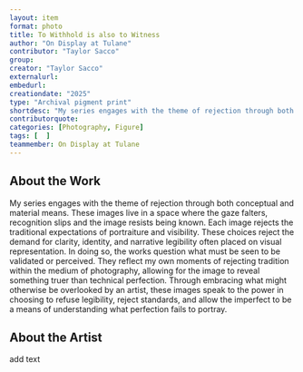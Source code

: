 ```yaml
---
layout: item
format: photo
title: To Withhold is also to Witness
author: "On Display at Tulane"
contributor: "Taylor Sacco"
group: 
creator: "Taylor Sacco"
externalurl: 
embedurl: 
creationdate: "2025"
type: "Archival pigment print"
shortdesc: "My series engages with the theme of rejection through both conceptual and material means."
contributorquote: 
categories: [Photography, Figure]
tags: [  ]
teammember: On Display at Tulane
---
```


## About the Work

My series engages with the theme of rejection through both conceptual and material means. These images live in a space where the gaze falters, recognition slips and the image resists being known. Each image rejects the traditional expectations of portraiture and visibility. These choices reject the demand for clarity, identity, and narrative legibility often placed on visual representation. In doing so, the works question what must be seen to be validated or perceived. They reflect my own moments of rejecting tradition within the medium of photography, allowing for the image to reveal something truer than technical perfection. Through embracing what might otherwise be overlooked by an artist, these images speak to the power in choosing to refuse legibility, reject standards, and allow the imperfect to be a means of understanding what perfection fails to portray. 

## About the Artist

add text

